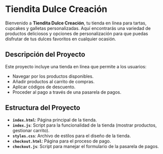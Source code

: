 # Tiendita Dulce Creación

Bienvenido a **Tiendita Dulce Creación**, tu tienda en línea para tartas, cupcakes y galletas personalizadas. Aquí encontrarás una variedad de productos deliciosos y opciones de personalización para que puedas disfrutar de tus dulces favoritos en cualquier ocasión.

## Descripción del Proyecto

Este proyecto incluye una tienda en línea que permite a los usuarios:

- Navegar por los productos disponibles.
- Añadir productos al carrito de compras.
- Aplicar códigos de descuento.
- Proceder al pago a través de una pasarela de pagos.

## Estructura del Proyecto

- **`index.html`**: Página principal de la tienda.
- **`index.js`**: Script para la funcionalidad de la tienda (mostrar productos, gestionar carrito).
- **`styles.css`**: Archivo de estilos para el diseño de la tienda.
- **`checkout.html`**: Página para el proceso de pago.
- **`checkout.js`**: Script para manejar el formulario de la pasarela de pagos.
